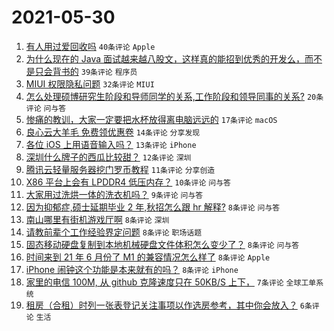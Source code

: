 # 2021-05-30

1. [有人用过爱回收吗](https://www.v2ex.com/t/780117) `40条评论` `Apple`
1. [为什么现在的 Java 面试越来越八股文，这样真的能招到优秀的开发么，而不是只会背书的](https://www.v2ex.com/t/780128) `39条评论` `程序员`
1. [MIUI 权限隐私问题](https://www.v2ex.com/t/780119) `32条评论` `MIUI`
1. [怎么处理硕博研究生阶段和导师同学的关系,工作阶段和领导同事的关系?](https://www.v2ex.com/t/780104) `20条评论` `问与答`
1. [惨痛的教训，大家一定要把水杯放得离电脑远远的](https://www.v2ex.com/t/780158) `17条评论` `macOS`
1. [良心云大羊毛 免费领优惠卷](https://www.v2ex.com/t/780101) `14条评论` `分享发现`
1. [各位 iOS 上用语音输入吗？](https://www.v2ex.com/t/780111) `13条评论` `iPhone`
1. [深圳什么牌子的西瓜比较甜？](https://www.v2ex.com/t/780146) `12条评论` `深圳`
1. [腾讯云轻量服务器挖门罗币教程](https://www.v2ex.com/t/780105) `11条评论` `分享创造`
1. [X86 平台上会有 LPDDR4 低压内存？](https://www.v2ex.com/t/780143) `10条评论` `问与答`
1. [大家用过洗烘一体的洗衣机吗？](https://www.v2ex.com/t/780142) `9条评论` `问与答`
1. [因为抑郁症,硕士延期毕业 2 年,秋招怎么跟 hr 解释?](https://www.v2ex.com/t/780151) `8条评论` `问与答`
1. [南山哪里有街机游戏厅啊](https://www.v2ex.com/t/780136) `8条评论` `深圳`
1. [请教前辈个工作经验界定问题](https://www.v2ex.com/t/780135) `8条评论` `职场话题`
1. [固态移动硬盘复制到本地机械硬盘文件体积怎么变少了？](https://www.v2ex.com/t/780134) `8条评论` `问与答`
1. [时间来到 21 年 6 月份了 M1 的兼容情况怎么样了](https://www.v2ex.com/t/780130) `8条评论` `Apple`
1. [iPhone 闹钟这个功能是本来就有的吗？](https://www.v2ex.com/t/780121) `8条评论` `iPhone`
1. [家里的电信 100M, 从 github 克隆速度只在 50KB/S 上下，](https://www.v2ex.com/t/780147) `7条评论` `全球工单系统`
1. [租房（合租）时列一张表登记关注事项以作选房参考，其中你会放入？](https://www.v2ex.com/t/780132) `6条评论` `生活`
